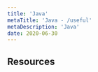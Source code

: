 ```yaml
---
title: 'Java'
metaTitle: 'Java - /useful'
metaDescription: 'Java'
date: 2020-06-30
---
```


## Resources
